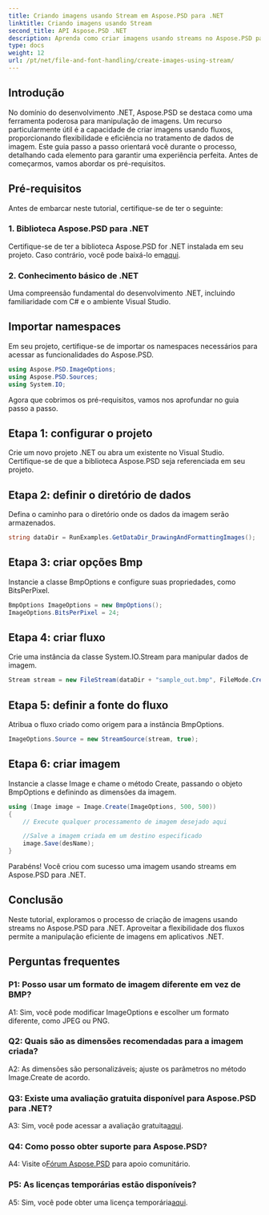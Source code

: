 ```yaml
---
title: Criando imagens usando Stream em Aspose.PSD para .NET
linktitle: Criando imagens usando Stream
second_title: API Aspose.PSD .NET
description: Aprenda como criar imagens usando streams no Aspose.PSD para .NET. Siga nosso guia passo a passo para manipulação eficiente de imagens.
type: docs
weight: 12
url: /pt/net/file-and-font-handling/create-images-using-stream/
---
```

## Introdução

No domínio do desenvolvimento .NET, Aspose.PSD se destaca como uma ferramenta poderosa para manipulação de imagens. Um recurso particularmente útil é a capacidade de criar imagens usando fluxos, proporcionando flexibilidade e eficiência no tratamento de dados de imagem. Este guia passo a passo orientará você durante o processo, detalhando cada elemento para garantir uma experiência perfeita. Antes de começarmos, vamos abordar os pré-requisitos.

## Pré-requisitos

Antes de embarcar neste tutorial, certifique-se de ter o seguinte:

### 1. Biblioteca Aspose.PSD para .NET
 Certifique-se de ter a biblioteca Aspose.PSD for .NET instalada em seu projeto. Caso contrário, você pode baixá-lo em[aqui](https://releases.aspose.com/psd/net/).

### 2. Conhecimento básico de .NET
Uma compreensão fundamental do desenvolvimento .NET, incluindo familiaridade com C# e o ambiente Visual Studio.

## Importar namespaces

Em seu projeto, certifique-se de importar os namespaces necessários para acessar as funcionalidades do Aspose.PSD.

```csharp
using Aspose.PSD.ImageOptions;
using Aspose.PSD.Sources;
using System.IO;
```

Agora que cobrimos os pré-requisitos, vamos nos aprofundar no guia passo a passo.

## Etapa 1: configurar o projeto

Crie um novo projeto .NET ou abra um existente no Visual Studio. Certifique-se de que a biblioteca Aspose.PSD seja referenciada em seu projeto.

## Etapa 2: definir o diretório de dados

Defina o caminho para o diretório onde os dados da imagem serão armazenados.

```csharp
string dataDir = RunExamples.GetDataDir_DrawingAndFormattingImages();
```

## Etapa 3: criar opções Bmp

Instancie a classe BmpOptions e configure suas propriedades, como BitsPerPixel.

```csharp
BmpOptions ImageOptions = new BmpOptions();
ImageOptions.BitsPerPixel = 24;
```

## Etapa 4: criar fluxo

Crie uma instância da classe System.IO.Stream para manipular dados de imagem.

```csharp
Stream stream = new FileStream(dataDir + "sample_out.bmp", FileMode.Create);
```

## Etapa 5: definir a fonte do fluxo

Atribua o fluxo criado como origem para a instância BmpOptions.

```csharp
ImageOptions.Source = new StreamSource(stream, true);
```

## Etapa 6: criar imagem

Instancie a classe Image e chame o método Create, passando o objeto BmpOptions e definindo as dimensões da imagem.

```csharp
using (Image image = Image.Create(ImageOptions, 500, 500))
{
    // Execute qualquer processamento de imagem desejado aqui

    //Salve a imagem criada em um destino especificado
    image.Save(desName);
}
```

Parabéns! Você criou com sucesso uma imagem usando streams em Aspose.PSD para .NET.

## Conclusão

Neste tutorial, exploramos o processo de criação de imagens usando streams no Aspose.PSD para .NET. Aproveitar a flexibilidade dos fluxos permite a manipulação eficiente de imagens em aplicativos .NET.

## Perguntas frequentes

### P1: Posso usar um formato de imagem diferente em vez de BMP?

A1: Sim, você pode modificar ImageOptions e escolher um formato diferente, como JPEG ou PNG.

### Q2: Quais são as dimensões recomendadas para a imagem criada?

A2: As dimensões são personalizáveis; ajuste os parâmetros no método Image.Create de acordo.

### Q3: Existe uma avaliação gratuita disponível para Aspose.PSD para .NET?

 A3: Sim, você pode acessar a avaliação gratuita[aqui](https://releases.aspose.com/).

### Q4: Como posso obter suporte para Aspose.PSD?

 A4: Visite o[Fórum Aspose.PSD](https://forum.aspose.com/c/psd/34) para apoio comunitário.

### P5: As licenças temporárias estão disponíveis?

 A5: Sim, você pode obter uma licença temporária[aqui](https://purchase.aspose.com/temporary-license/).